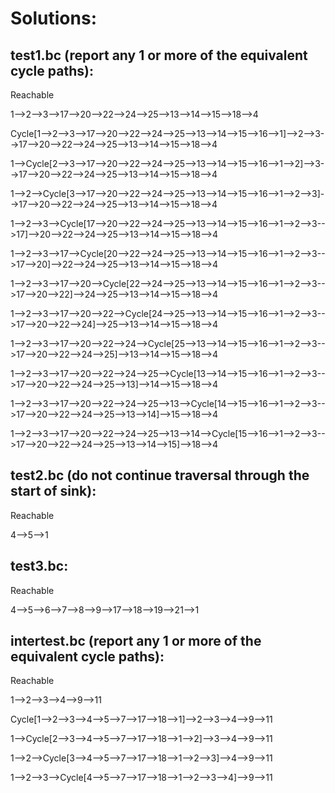 # Solutions:

## test1.bc (report any 1 or more of the equivalent cycle paths):
Reachable

1-->2-->3-->17-->20-->22-->24-->25-->13-->14-->15-->18-->4

Cycle[1-->2-->3-->17-->20-->22-->24-->25-->13-->14-->15-->16-->1]-->2-->3-->17-->20-->22-->24-->25-->13-->14-->15-->18-->4

1-->Cycle[2-->3-->17-->20-->22-->24-->25-->13-->14-->15-->16-->1-->2]-->3-->17-->20-->22-->24-->25-->13-->14-->15-->18-->4

1-->2-->Cycle[3-->17-->20-->22-->24-->25-->13-->14-->15-->16-->1-->2-->3]-->17-->20-->22-->24-->25-->13-->14-->15-->18-->4

1-->2-->3-->Cycle[17-->20-->22-->24-->25-->13-->14-->15-->16-->1-->2-->3-->17]-->20-->22-->24-->25-->13-->14-->15-->18-->4

1-->2-->3-->17-->Cycle[20-->22-->24-->25-->13-->14-->15-->16-->1-->2-->3-->17-->20]-->22-->24-->25-->13-->14-->15-->18-->4

1-->2-->3-->17-->20-->Cycle[22-->24-->25-->13-->14-->15-->16-->1-->2-->3-->17-->20-->22]-->24-->25-->13-->14-->15-->18-->4

1-->2-->3-->17-->20-->22-->Cycle[24-->25-->13-->14-->15-->16-->1-->2-->3-->17-->20-->22-->24]-->25-->13-->14-->15-->18-->4

1-->2-->3-->17-->20-->22-->24-->Cycle[25-->13-->14-->15-->16-->1-->2-->3-->17-->20-->22-->24-->25]-->13-->14-->15-->18-->4

1-->2-->3-->17-->20-->22-->24-->25-->Cycle[13-->14-->15-->16-->1-->2-->3-->17-->20-->22-->24-->25-->13]-->14-->15-->18-->4

1-->2-->3-->17-->20-->22-->24-->25-->13-->Cycle[14-->15-->16-->1-->2-->3-->17-->20-->22-->24-->25-->13-->14]-->15-->18-->4

1-->2-->3-->17-->20-->22-->24-->25-->13-->14-->Cycle[15-->16-->1-->2-->3-->17-->20-->22-->24-->25-->13-->14-->15]-->18-->4

## test2.bc (do not continue traversal through the start of sink):
Reachable

4-->5-->1

## test3.bc:
Reachable

4-->5-->6-->7-->8-->9-->17-->18-->19-->21-->1

## intertest.bc (report any 1 or more of the equivalent cycle paths):
Reachable

1-->2-->3-->4-->9-->11

Cycle[1-->2-->3-->4-->5-->7-->17-->18-->1]-->2-->3-->4-->9-->11

1-->Cycle[2-->3-->4-->5-->7-->17-->18-->1-->2]-->3-->4-->9-->11

1-->2-->Cycle[3-->4-->5-->7-->17-->18-->1-->2-->3]-->4-->9-->11

1-->2-->3-->Cycle[4-->5-->7-->17-->18-->1-->2-->3-->4]-->9-->11